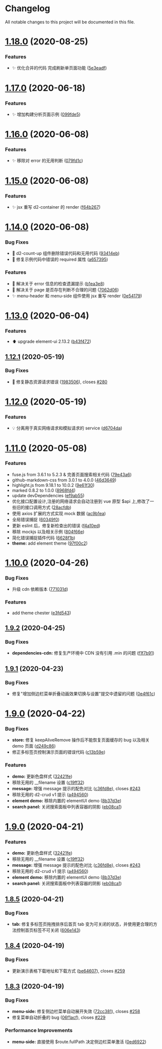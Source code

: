 # Changelog

All notable changes to this project will be documented in this file.

# [1.18.0](https://github.com/d2-projects/d2-admin/compare/v1.17.0...v1.18.0) (2020-08-25)


### Features

* :sparkles: 优化合并的代码 完成刷新单页面功能 ([5e3eadf](https://github.com/d2-projects/d2-admin/commit/5e3eadf0eb844e2090a28174ff63feda3b82edbe))

# [1.17.0](https://github.com/d2-projects/d2-admin/compare/v1.16.0...v1.17.0) (2020-06-18)


### Features

* :sparkles: 增加构建分析页面示例 ([099fde5](https://github.com/d2-projects/d2-admin/commit/099fde59e74c3aba8bef744d02a0047d48c559af))

# [1.16.0](https://github.com/d2-projects/d2-admin/compare/v1.15.0...v1.16.0) (2020-06-08)


### Features

* :sparkles: 移除对 error 的无用判断 ([079fd1c](https://github.com/d2-projects/d2-admin/commit/079fd1c2809ea7f47d3f835a65d94a39ed9a8cf6))

# [1.15.0](https://github.com/d2-projects/d2-admin/compare/v1.14.0...v1.15.0) (2020-06-08)


### Features

* :sparkles: jsx 重写 d2-container 的 render ([f64b267](https://github.com/d2-projects/d2-admin/commit/f64b267ee92172ec0b25d8b2c19294360b83ed5e))

# [1.14.0](https://github.com/d2-projects/d2-admin/compare/v1.13.0...v1.14.0) (2020-06-08)


### Bug Fixes

* :bug: d2-count-up 组件删除错误代码和无用代码 ([93414eb](https://github.com/d2-projects/d2-admin/commit/93414ebc86093fedc62eb0b8d72bf2d51ecb009c))
* :bug: 修复示例代码中错误的 required 属性 ([a657395](https://github.com/d2-projects/d2-admin/commit/a6573955335456d9de65f5ba795f9a7df8897f49))


### Features

* :art: 解决关于 error 信息的检查遗漏提示 ([b1ea3e8](https://github.com/d2-projects/d2-admin/commit/b1ea3e81a6f2de93080427c9ee648a4015e06821))
* :art: 解决关于 page 是否存在判断不合理的问题 ([7062d06](https://github.com/d2-projects/d2-admin/commit/7062d0622ea74bea1397e24ba6b318b1a4a2dbcc))
* :sparkles: menu-header 和 menu-side 组件使用 jsx 重写 render ([0e54179](https://github.com/d2-projects/d2-admin/commit/0e541795a90ebff825bf1add3a147ef46809076b))

# [1.13.0](https://github.com/d2-projects/d2-admin/compare/v1.12.1...v1.13.0) (2020-06-04)


### Features

* :arrow_up: upgrade element-ui 2.13.2 ([b43f472](https://github.com/d2-projects/d2-admin/commit/b43f472db2d5970f51a8e002d54f400e5359a01a))

## [1.12.1](https://github.com/d2-projects/d2-admin/compare/v1.12.0...v1.12.1) (2020-05-19)


### Bug Fixes

* :bug: 修复静态资源请求错误 ([1983506](https://github.com/d2-projects/d2-admin/commit/1983506e46b117a064d959ee5b189e20168b5d71)), closes [#280](https://github.com/d2-projects/d2-admin/issues/280)

# [1.12.0](https://github.com/d2-projects/d2-admin/compare/v1.11.0...v1.12.0) (2020-05-19)


### Features

* :bulb: 分离用于真实网络请求和模拟请求的 service ([d6704da](https://github.com/d2-projects/d2-admin/commit/d6704dad5c2fd4ebea611aaccd714d0003f64935))

# [1.11.0](https://github.com/d2-projects/d2-admin/compare/v1.10.0...v1.11.0) (2020-05-08)


### Features

* fuse.js from 3.6.1 to 5.2.3 & 完善页面搜索相关代码 ([79e43a6](https://github.com/d2-projects/d2-admin/commit/79e43a69d878d7b31f60d0d7a61f67c9217a4e1e))
* github-markdown-css from 3.0.1 to 4.0.0 ([46d3649](https://github.com/d2-projects/d2-admin/commit/46d3649f0096cb7752ab682cc2087536b663901b))
* highlight.js from 9.18.1 to 10.0.2 ([9e61f30](https://github.com/d2-projects/d2-admin/commit/9e61f306f20ab58af1a76f0d3d9c94f16141a860))
* marked 0.8.2 to 1.0.0 ([8968fd4](https://github.com/d2-projects/d2-admin/commit/8968fd45cb16d0d9c792dfc05e6a7bdd24e91090))
* update devDependencies ([ef9ab55](https://github.com/d2-projects/d2-admin/commit/ef9ab5545f6ceef9a19e59400b31225cce245b5f))
* 优化接口配置设计,注册的网络请求会自动注册到 vue 原型 $api 上,修改了一些旧的接口调用方式 ([28acfdb](https://github.com/d2-projects/d2-admin/commit/28acfdbb04cb12079981dc495d1f95f5c6cad0aa))
* 使用 axios 扩展的方式实现 mock 数据 ([ac9b1ea](https://github.com/d2-projects/d2-admin/commit/ac9b1ea26dc9924ac97582033df6f747579ac2f7))
* 全局错误捕捉 ([60349f0](https://github.com/d2-projects/d2-admin/commit/60349f03445c9cab21ea378a9311e6191471b835))
* 更新 eslint 后，修复新检查出的错误 ([f4a10ed](https://github.com/d2-projects/d2-admin/commit/f4a10ed3c3c28f735af9f7e3538c6cc507caa2f9))
* 移除 mockjs 以及相关示例 ([804f66e](https://github.com/d2-projects/d2-admin/commit/804f66eb0581a20c3601f17ea0e384700c114e6b))
* 简化错误捕捉插件代码 ([6628f1b](https://github.com/d2-projects/d2-admin/commit/6628f1b462733f319cbd89a7a7ddf1dc1ca745ce))
* **theme:** add element theme ([97f00c2](https://github.com/d2-projects/d2-admin/commit/97f00c21ddd678789d1b88bfe2466e2bd9cf0c81))

# [1.10.0](https://github.com/d2-projects/d2-admin/compare/v1.9.2...v1.10.0) (2020-04-26)


### Bug Fixes

* 升级 cdn 依赖版本 ([771031d](https://github.com/d2-projects/d2-admin/commit/771031d7d39a3ab2d013cbf5d8d18ee949f64b97))


### Features

* add theme chester ([e3fd543](https://github.com/d2-projects/d2-admin/commit/e3fd543573d42f2f06c0214d34dea6263f8c3294))

## [1.9.2](https://github.com/d2-projects/d2-admin/compare/v1.9.1...v1.9.2) (2020-04-25)


### Bug Fixes

* **dependencies-cdn:** 修复生产环境中 CDN 没有引用 .min 的问题 ([f1f7b91](https://github.com/d2-projects/d2-admin/commit/f1f7b91c3f0fcdceca3815b700343b38194805c9))

## [1.9.1](https://github.com/d2-projects/d2-admin/compare/v1.9.0...v1.9.1) (2020-04-23)


### Bug Fixes

* 修复"增加侧边栏菜单折叠动画效果切换与设置"提交中遗留的问题 ([0e4f61c](https://github.com/d2-projects/d2-admin/commit/0e4f61c05965411e9013dcef0281517fba7a6635))

# [1.9.0](https://github.com/d2-projects/d2-admin/compare/v1.8.5...v1.9.0) (2020-04-22)


### Bug Fixes

* **store:** 修复 keepAliveRemove 操作后不能恢复页面缓存的 bug 以及相关 demo 页面 ([d249c86](https://github.com/d2-projects/d2-admin/commit/d249c86406bd3d808a3ef83ac0fd6f8e3103e8c6))
* 修正多标签页控制演示页面的错误代码 ([c13b59e](https://github.com/d2-projects/d2-admin/commit/c13b59e5e295f41fff52627474acca23055a2308))


### Features

* **demo:** 更新色盘样式 ([32421fe](https://github.com/d2-projects/d2-admin/commit/32421fe351d47e56ed1d81e5fd8e5a17c361b1f2))
* 移除无用的 __filename 设置 ([c19ff32](https://github.com/d2-projects/d2-admin/commit/c19ff32287204db680b76999d1c4ae500a6d44a4))
* **message:** 增强 message 提示的配色对比 ([c36fd8e](https://github.com/d2-projects/d2-admin/commit/c36fd8e5a27b574180aa4f055a55a4e12960e0f5)), closes [#243](https://github.com/d2-projects/d2-admin/issues/243)
* 移除无用的 d2-crud v1 提示 ([a494560](https://github.com/d2-projects/d2-admin/commit/a494560c8a6bab6a17bce423286e5593de0f3b8f))
* **element demo:** 移除内置的 elementUI demo ([8b37d3e](https://github.com/d2-projects/d2-admin/commit/8b37d3e77ffd9d713dc8f0a18d416f5606d14c21))
* **search panel:** 关闭搜索面板中列表容器的阴影 ([eb08ca1](https://github.com/d2-projects/d2-admin/commit/eb08ca19d4db485eded5f92491b420d74d3188ef))

# [1.9.0](https://github.com/d2-projects/d2-admin/compare/v1.8.5...v1.9.0) (2020-04-21)


### Features

* **demo:** 更新色盘样式 ([32421fe](https://github.com/d2-projects/d2-admin/commit/32421fe351d47e56ed1d81e5fd8e5a17c361b1f2))
* 移除无用的 __filename 设置 ([c19ff32](https://github.com/d2-projects/d2-admin/commit/c19ff32287204db680b76999d1c4ae500a6d44a4))
* **message:** 增强 message 提示的配色对比 ([c36fd8e](https://github.com/d2-projects/d2-admin/commit/c36fd8e5a27b574180aa4f055a55a4e12960e0f5)), closes [#243](https://github.com/d2-projects/d2-admin/issues/243)
* 移除无用的 d2-crud v1 提示 ([a494560](https://github.com/d2-projects/d2-admin/commit/a494560c8a6bab6a17bce423286e5593de0f3b8f))
* **element demo:** 移除内置的 elementUI demo ([8b37d3e](https://github.com/d2-projects/d2-admin/commit/8b37d3e77ffd9d713dc8f0a18d416f5606d14c21))
* **search panel:** 关闭搜索面板中列表容器的阴影 ([eb08ca1](https://github.com/d2-projects/d2-admin/commit/eb08ca19d4db485eded5f92491b420d74d3188ef))

## [1.8.5](https://github.com/d2-projects/d2-admin/compare/v1.8.4...v1.8.5) (2020-04-21)


### Bug Fixes

* **tab:** 修复多标签页拖拽排序后首页 tab 变为可关闭的状态，并使用更合理的方法控制首页标签不可关闭 ([606e143](https://github.com/d2-projects/d2-admin/commit/606e14380d66709b0a18bfedb5dd11cf973e81f9))

## [1.8.4](https://github.com/d2-projects/d2-admin/compare/v1.8.3...v1.8.4) (2020-04-19)


### Bug Fixes

* 更新演示表格下载地址和下载方式 ([be64607](https://github.com/d2-projects/d2-admin/commit/be64607cec294337fbcbe7622550846ffcdd351a)), closes [#259](https://github.com/d2-projects/d2-admin/issues/259)

## [1.8.3](https://github.com/d2-projects/d2-admin/compare/v1.8.2...v1.8.3) (2020-04-19)


### Bug Fixes

* **menu-side:** 修复侧边栏菜单自动展开失效 ([72cc381](https://github.com/d2-projects/d2-admin/commit/72cc381a141fa7302039366ef4078ea221ba9900)), closes [#258](https://github.com/d2-projects/d2-admin/issues/258)
* 修复菜单自动折叠的 bug ([06f1acf](https://github.com/d2-projects/d2-admin/commit/06f1acf522c83b966ec244bd2c9bbd9b3972f0a5)), closes [#229](https://github.com/d2-projects/d2-admin/issues/229)


### Performance Improvements

* **menu-side:** 直接使用 $route.fullPath 决定侧边栏菜单激活 ([0ed6922](https://github.com/d2-projects/d2-admin/commit/0ed6922140f673da3a64724a47c442b2a0b9b9b1))
